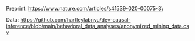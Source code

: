 
Preprint: https://www.nature.com/articles/s41539-020-00075-3\

Data: https://github.com/hartleylabnyu/dev-causal-inference/blob/main/behavioral_data_analyses/anonymized_mining_data.csv
